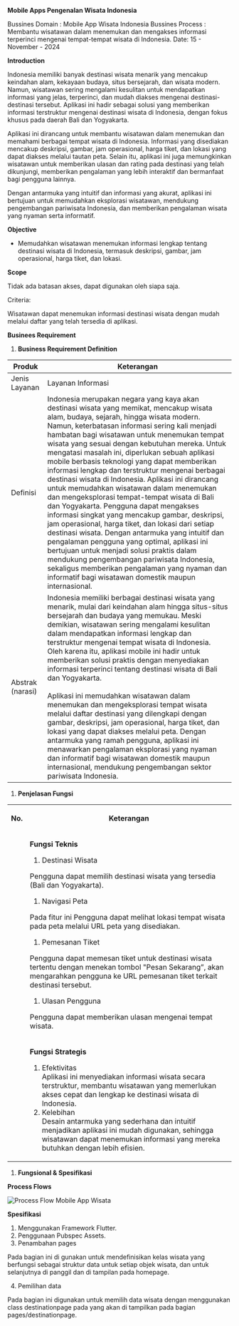 **Mobile Apps Pengenalan Wisata Indonesia**

Bussines Domain : Mobile App Wisata Indonesia
Bussines Process : Membantu wisatawan dalam menemukan dan mengakses informasi terperinci mengenai tempat-tempat wisata di Indonesia.
Date: 15 - November - 2024

**Introduction**

Indonesia memiliki banyak destinasi wisata menarik yang mencakup keindahan alam, kekayaan budaya, situs bersejarah, dan wisata modern. Namun, wisatawan sering mengalami kesulitan untuk mendapatkan informasi yang jelas, terperinci, dan mudah diakses mengenai destinasi-destinasi tersebut. Aplikasi ini hadir sebagai solusi yang memberikan informasi terstruktur mengenai destinasi wisata di Indonesia, dengan fokus khusus pada daerah Bali dan Yogyakarta.

Aplikasi ini dirancang untuk membantu wisatawan dalam menemukan dan memahami berbagai tempat wisata di Indonesia. Informasi yang disediakan mencakup deskripsi, gambar, jam operasional, harga tiket, dan lokasi yang dapat diakses melalui tautan peta. Selain itu, aplikasi ini juga memungkinkan wisatawan untuk memberikan ulasan dan rating pada destinasi yang telah dikunjungi, memberikan pengalaman yang lebih interaktif dan bermanfaat bagi pengguna lainnya.

Dengan antarmuka yang intuitif dan informasi yang akurat, aplikasi ini bertujuan untuk memudahkan eksplorasi wisatawan, mendukung pengembangan pariwisata Indonesia, dan memberikan pengalaman wisata yang nyaman serta informatif.

**Objective**

- Memudahkan wisatawan menemukan informasi lengkap tentang destinasi wisata di Indonesia, termasuk deskripsi, gambar, jam operasional, harga tiket, dan lokasi.

**Scope**

Tidak ada batasan akses, dapat digunakan oleh siapa saja.

Criteria:

Wisatawan dapat menemukan informasi destinasi wisata dengan mudah melalui daftar yang telah tersedia di aplikasi.

**Businees Requirement**

1. **Business Requirement Definition**

| Produk | Keterangan |
| --- | --- |
| Jenis Layanan | Layanan Informasi |
| Definisi | Indonesia merupakan negara yang kaya akan destinasi wisata yang memikat, mencakup wisata alam, budaya, sejarah, hingga wisata modern. Namun, keterbatasan informasi sering kali menjadi hambatan bagi wisatawan untuk menemukan tempat wisata yang sesuai dengan kebutuhan mereka. Untuk mengatasi masalah ini, diperlukan sebuah aplikasi mobile berbasis teknologi yang dapat memberikan informasi lengkap dan terstruktur mengenai berbagai destinasi wisata di Indonesia. Aplikasi ini dirancang untuk memudahkan wisatawan dalam menemukan dan mengeksplorasi tempat-tempat wisata di Bali dan Yogyakarta. Pengguna dapat mengakses informasi singkat yang mencakup gambar, deskripsi, jam operasional, harga tiket, dan lokasi dari setiap destinasi wisata. Dengan antarmuka yang intuitif dan pengalaman pengguna yang optimal, aplikasi ini bertujuan untuk menjadi solusi praktis dalam mendukung pengembangan pariwisata Indonesia, sekaligus memberikan pengalaman yang nyaman dan informatif bagi wisatawan domestik maupun internasional. |
| Abstrak (narasi) | Indonesia memiliki berbagai destinasi wisata yang menarik, mulai dari keindahan alam hingga situs-situs bersejarah dan budaya yang memukau. Meski demikian, wisatawan sering mengalami kesulitan dalam mendapatkan informasi lengkap dan terstruktur mengenai tempat wisata di Indonesia. Oleh karena itu, aplikasi mobile ini hadir untuk memberikan solusi praktis dengan menyediakan informasi terperinci tentang destinasi wisata di Bali dan Yogyakarta.<br><br>Aplikasi ini memudahkan wisatawan dalam menemukan dan mengeksplorasi tempat wisata melalui daftar destinasi yang dilengkapi dengan gambar, deskripsi, jam operasional, harga tiket, dan lokasi yang dapat diakses melalui peta. Dengan antarmuka yang ramah pengguna, aplikasi ini menawarkan pengalaman eksplorasi yang nyaman dan informatif bagi wisatawan domestik maupun internasional, mendukung pengembangan sektor pariwisata Indonesia. |

1. **Penjelasan Fungsi**

<table><tbody><tr><th><p>No.</p></th><th><p>Keterangan</p></th></tr><tr><td></td><td><p><strong>Fungsi Teknis</strong></p><ol><li>Destinasi Wisata</li></ol><p>Pengguna dapat memilih destinasi wisata yang tersedia (Bali dan Yogyakarta).</p><ol><li>Navigasi Peta</li></ol><p>Pada fitur ini Pengguna dapat melihat lokasi tempat wisata pada peta melalui URL peta yang disediakan.</p><ol><li>Pemesanan Tiket</li></ol><p>Pengguna dapat memesan tiket untuk destinasi wisata tertentu dengan menekan tombol "Pesan Sekarang”, akan mengarahkan pengguna ke URL pemesanan tiket terkait destinasi tersebut.</p><ol><li>Ulasan Pengguna</li></ol><p>Pengguna dapat memberikan ulasan mengenai tempat wisata.</p></td></tr><tr><td></td><td><p><strong>Fungsi Strategis</strong></p><ol><li>Efektivitas<br>Aplikasi ini menyediakan informasi wisata secara terstruktur, membantu wisatawan yang memerlukan akses cepat dan lengkap ke destinasi wisata di Indonesia.</li><li>Kelebihan<br>Desain antarmuka yang sederhana dan intuitif menjadikan aplikasi ini mudah digunakan, sehingga wisatawan dapat menemukan informasi yang mereka butuhkan dengan lebih efisien.</li></ol></td></tr></tbody></table>

1. **Fungsional & Spesifikasi**

**Process Flows**

![Process Flow Mobile App Wisata](assets/images/Flow.png)

**Spesifikasi**

1. Menggunakan Framework Flutter.
2. Penggunaan Pubspec Assets.
3. Penambahan pages

Pada bagian ini di gunakan untuk mendefinisikan kelas wisata yang berfungsi sebagai struktur data untuk setiap objek wisata, dan untuk selanjutnya di panggil dan di tampilan pada homepage.

4. Pemilihan data

Pada bagian ini digunakan untuk memilih data wisata dengan menggunakan class destinationpage pada yang akan di tampilkan pada bagian pages/destinationpage.
